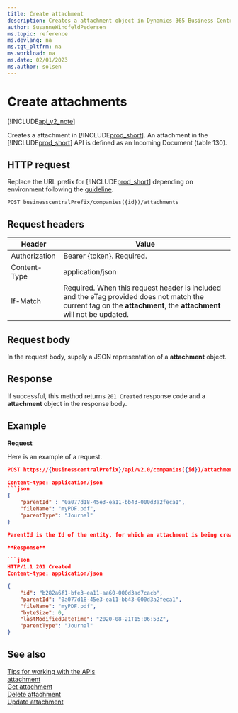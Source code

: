 ```yaml
---
title: Create attachment  
description: Creates a attachment object in Dynamics 365 Business Central.
author: SusanneWindfeldPedersen
ms.topic: reference
ms.devlang: na
ms.tgt_pltfrm: na
ms.workload: na
ms.date: 02/01/2023
ms.author: solsen
---
```


# Create attachments

[!INCLUDE[api_v2_note](../../../includes/api_v2_note.md)]

Creates a attachment in [!INCLUDE[prod_short](../../../includes/prod_short.md)]. An attachment in the [!INCLUDE[prod_short](../../../includes/prod_short.md)] API is defined as an Incoming Document (table 130).

## HTTP request
Replace the URL prefix for [!INCLUDE[prod_short](../../../includes/prod_short.md)] depending on environment following the [guideline](../endpoints-apis-for-dynamics.md).

```
POST businesscentralPrefix/companies({id})/attachments
```

## Request headers

|Header|Value|
|------|-----|
|Authorization  |Bearer {token}. Required. |
|Content-Type  |application/json|
|If-Match      |Required. When this request header is included and the eTag provided does not match the current tag on the **attachment**, the **attachment** will not be updated. |


## Request body
In the request body, supply a JSON representation of a **attachment** object.

## Response
If successful, this method returns ```201 Created``` response code and a **attachment** object in the response body.

## Example

**Request**

Here is an example of a request.

```json
POST https://{businesscentralPrefix}/api/v2.0/companies({id})/attachments({id})

Content-type: application/json
```json
{
    "parentId" : "0a077d18-45e3-ea11-bb43-000d3a2feca1",
    "fileName": "myPDF.pdf",
    "parentType": "Journal"
}

ParentId is the Id of the entity, for which an attachment is being created.

**Response**

```json
HTTP/1.1 201 Created
Content-type: application/json

{
    "id": "b282a6f1-bfe3-ea11-aa60-000d3ad7cacb",
    "parentId": "0a077d18-45e3-ea11-bb43-000d3a2feca1",
    "fileName": "myPDF.pdf",
    "byteSize": 0,
    "lastModifiedDateTime": "2020-08-21T15:06:53Z",
    "parentType": "Journal"
}
```

## See also
[Tips for working with the APIs](../../../developer/devenv-connect-apps-tips.md)    
[attachment](../resources/dynamics_attachment.md)    
[Get attachment](dynamics_attachment_Get.md)    
[Delete attachment](dynamics_attachment_Delete.md)    
[Update attachment](dynamics_attachment_Update.md)    
